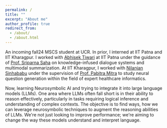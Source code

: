 ```yaml
---
permalink: /
title: ""
excerpt: "About me"
author_profile: true
redirect_from: 
  - /about/
  - /about.html
---
```

An incoming fall24 MSCS student at UCR. In prior, I interned at IIT Patna and IIT Kharagpur. I worked with [Abhisek Tiwari](https://abhisektiwari.github.io/) at IIT Patna under the guidance of [Prof. Sriparna Saha](https://www.iitp.ac.in/~sriparna/) on knowledge-infused dialogue systems and multimodal summarization. At IIT Kharagpur, I worked with [Nilanjan Sinhababu](https://www.linkedin.com/in/nilanjansb/?originalSubdomain=in) under the supervision of [Prof. Pabitra Mitra](https://cse.iitkgp.ac.in/~pabitra/) to study neural question generation within the field of expert healthcare informatics.

Now, learning Neurosymbolic AI and trying to integrate it into large language models (LLMs). One area where LLMs often fall short is in their ability to reason effectively, particularly in tasks requiring logical inference and understanding of complex contexts. The objective is to find ways, how we can leverage neurosymbolic techniques to augment the reasoning abilities of LLMs. We're not just looking to improve performance; we're aiming to change the way these models understand and interpret language.


